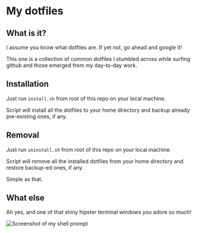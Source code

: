 # My dotfiles

## What is it?
I assume you know what dotfiles are. If yet not, go ahead and google it!

This one is a collection of common dotfiles I stumbled across while surfing github and those emerged from my day-to-day work.

## Installation
Just run `install.sh` from root of this repo on your local machine.

Script will install all the dotfiles to your home directory and backup already pre-existing ones, if any.

## Removal
Just run `uninstall.sh` from root of this repo on your local machine.

Script will remove all the installed dotfiles from your home directory and restore backup-ed ones, if any.

Simple as that.

## What else
Ah yes, and one of that shiny hipster terminal windows you adore so much!

![Screenshot of my shell prompt](http://i.imgur.com/aabBsg9.png)

